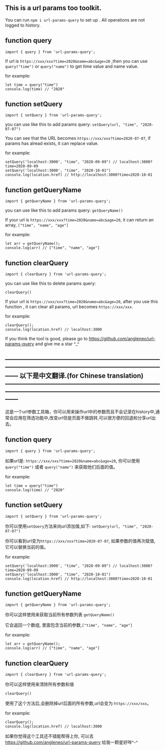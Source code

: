 ## This is a url params too toolkit.
You can run  `npm i url-params-query` to set up . All operations are not logged to history.

## function query
```
import { query } from 'url-params-query';
```

If url is `https://xxx/xxx?time=2020&name=abc&age=20` ,then you can use `query("time")` or `query("name")` to get time value and name value.

for example:
```
let time = query("time")
console.log(time) // "2020"
```

## function setQuery
```
import { setQuery } from 'url-params-query';
```

you can use like this to add params query:
`setQuery(url, "time", "2020-07-07")`
 
You can see that the URL becomes `https://xxx/xxx?time=2020-07-07`, if params has alread exists, it can replace value.

for example:
```
setQuery('localhost:3000', "time", "2020-09-09") // localhost:3000?time=2020-09-09
setQuery('localhost:3000', "time", "2020-10-01")
console.log(location.href) // http://localhost:3000?time=2020-10-01
```

## function getQueryName
```
import { getQueryName } from 'url-params-query';
```

you can use like this to add params query:
`getQueryName()`

If your url is `https://xxx/xxx?time=2020&name=abc&age=20`, it can return an array, `["time", "name", "age"]`

for example:
```
let arr = getQueryName();
console.log(arr) // ["time", "name", "age"]
```

## function clearQuery
```
import { clearQuery } from 'url-params-query';
```

you can use like this to delete params query:

`clearQuery()`

If your url is `https://xxx/xxx?time=2020&name=abc&age=20`, after you use this function , it can clear all params, url becomes `https://xxx/xxx`.

for example:
```
clearQuery();
console.log(location.href) // localhost:3000
```

If you think the tool is good, please go to https://github.com/angleneo/url-params-query and give me a star ^_^

## ——————————————————————————————————————————————————  以下是中文翻译.(for Chinese translation)  ——————————————————————————————————————————————————

这是一个url参数工具箱，你可以用来操作url中的参数而且不会记录在history中,通常会应用在筛选功能中,改变url但是页面不做跳转,可以很方便的回退和分享url出去。

## function query
```
import { query } from 'url-params-query';
```

如果url是: `https://xxx/xxx?time=2020&name=abc&age=20`, 你可以使用 `query("time")` 或者 `query("name")` 来获取他们后面的值。

for example:
```
let time = query("time")
console.log(time) // "2020"
```

## function setQuery
```
import { setQuery } from 'url-params-query';
```

你可以使用`setQuery`方法来向url添加值,如下:
`setQuery(url, "time", "2020-07-07")`
 
你可以看到url变为`https://xxx/xxx?time=2020-07-07`, 如果参数的值再次赋值, 它可以替换当前的值。

for example:
```
setQuery('localhost:3000', "time", "2020-09-09") // localhost:3000?time=2020-09-09
setQuery('localhost:3000', "time", "2020-10-01")
console.log(location.href) // http://localhost:3000?time=2020-10-01
```

## function getQueryName
```
import { getQueryName } from 'url-params-query';
```

你可以这样使用来获取当前所有参数列表
`getQueryName()`

它会返回一个数组, 里面包含当前的参数,`["time", "name", "age"]`

for example:
```
let arr = getQueryName();
console.log(arr) // ["time", "name", "age"]
```

## function clearQuery
```
import { clearQuery } from 'url-params-query';
```

你可以这样使用来清除所有参数和值

`clearQuery()`

使用了这个方法后,会删除掉url后面的所有参数,url会变为 `https://xxx/xxx`。

for example:
```
clearQuery();
console.log(location.href) // localhost:3000
```

如果你觉得这个工具还不错能帮得上你, 可以去 https://github.com/angleneo/url-params-query 给我一颗星好咩^-^